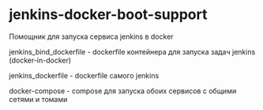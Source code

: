 # jenkins-docker-boot-support
Помощник для запуска сервиса jenkins в docker

jenkins_bind_dockerfile - dockerfile контейнера для запуска задач jenkins (docker-in-docker)

jenkins_dockerfile - dockerfile самого jenkins

docker-compose - compose для запуска обоих сервисов с общими сетями и томами

